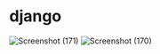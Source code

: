 # django
![Screenshot (171)](https://user-images.githubusercontent.com/26327241/228188807-c84ba3a1-1cfe-41e1-a5ee-e5cddba46bc8.png)
![Screenshot (170)](https://user-images.githubusercontent.com/26327241/228188815-a343682d-ffe4-4cae-959b-d84d1fa5d6bb.png)
